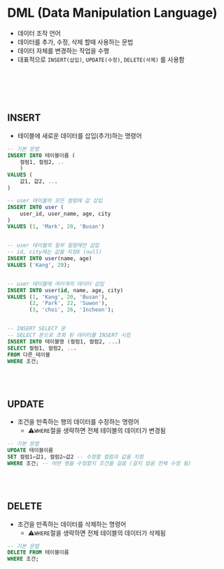# DML (Data Manipulation Language)
* 데이터 조작 언어 
* 데이터를 추가, 수정, 삭제 할때 사용하는 문법 
* 데이터 자체를 변경하는 작업을 수행
* 대표적으로 `INSERT(삽입)`, `UPDATE(수정)`, `DELETE(삭제)` 를 사용함

<br></br>
<br></br>

## INSERT 
* 테이블에 새로운 데이터를 삽입(추가)하는 명령어
```sql
-- 기본 문법
INSERT INTO 테이블이름 (
    컬럼1, 컬럼2, ..
    ) 
VALUES (
    값1, 값2, ...
)
```

```sql
-- user 테이블의 모든 컬럼에 값 삽입
INSERT INTO user (
    user_id, user_name, age, city
)
VALUES (1, 'Mark', 20, 'Busan')


-- user 테이블의 일부 컬럼에만 삽입
-- id, city에는 값을 지정X (null)
INSERT INTO user(name, age) 
VALUES ('Kang', 20);


-- user 테이블에 여러개의 데이터 삽입
INSERT INTO user(id, name, age, city)
VALUES (1, 'Kang', 20, 'Busan'),
       (2, 'Park', 22, 'Suwon'),
       (3, 'choi', 26, 'Incheon');


-- INSERT SELECT 문
-- SELECT 문으로 조회 된 데이터를 INSERT 시킴
INSERT INTO 테이블명 (컬럼1, 컬럼2, ...)
SELECT 컬럼1, 컬럼2, ...
FROM 다른_테이블
WHERE 조건;

```

<br></br>

## UPDATE
* 조건을 만족하는 행의 데이터를 수정하는 명령어
    * ⚠️`WHERE`절을 생략하면 전체 테이블의 데이터가 변경됨

```sql
-- 기본 문법
UPDATE 테이블이름
SET 컬럼1=값1, 컬럼2=값2 -- 수정할 컬럼과 값을 지정
WHERE 조건; -- 어떤 행을 수정할지 조건을 걸음 (걸지 않음 전체 수정 됨)
```


<br></br>

## DELETE 
* 조건을 만족하는 데이터를 삭제하는 명령어
    * ⚠️`WHERE`절을 생략하면 전체 테이블의 데이터가 삭제됨

```sql
-- 기본 문법
DELETE FROM 테이블이름
WHERE 조건;

```